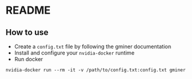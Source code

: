 # README

## How to use

- Create a `config.txt` file by following the gminer documentation
- Install and configure your `nvidia-docker` runtime
- Run docker

```
nvidia-docker run --rm -it -v /path/to/config.txt:config.txt gminer
```
